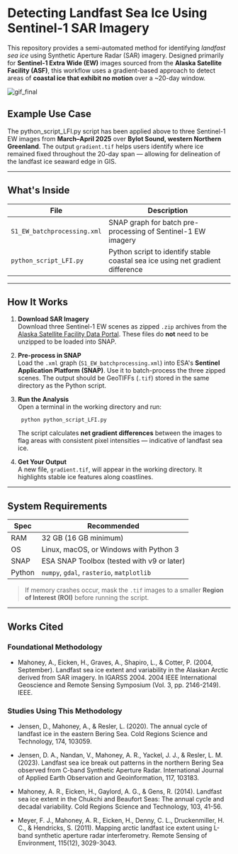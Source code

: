 
# Detecting Landfast Sea Ice Using Sentinel-1 SAR Imagery

This repository provides a semi-automated method for identifying *landfast sea ice* using Synthetic Aperture Radar (SAR) imagery. Designed primarily for **Sentinel-1 Extra Wide (EW)** images sourced from the **Alaska Satellite Facility (ASF)**, this workflow uses a gradient-based approach to detect areas of **coastal ice that exhibit no motion** over a ~20-day window.

![gif_final](https://github.com/user-attachments/assets/74ce4433-8885-414d-944e-de6230352f10)


## Example Use Case

The python_script_LFI.py script has been applied above to three Sentinel-1 EW images from **March–April 2025** over **Bylot Sound, western Northern Greenland**. The output `gradient.tif` helps users identify where ice remained fixed throughout the 20-day span — allowing for delineation of the landfast ice seaward edge in GIS.  

---

## What's Inside

| File | Description |
|------|-------------|
| `S1_EW_batchprocessing.xml` | SNAP graph for batch pre-processing of Sentinel-1 EW imagery |
| `python_script_LFI.py` | Python script to identify stable coastal sea ice using net gradient difference |

---

## How It Works

1. **Download SAR Imagery**  
   Download three Sentinel-1 EW scenes as zipped `.zip` archives from the [Alaska Satellite Facility Data Portal](https://search.asf.alaska.edu/). These files do **not** need to be unzipped to be loaded into SNAP.

2. **Pre-process in SNAP**  
   Load the `.xml` graph (`S1_EW_batchprocessing.xml`) into ESA's **Sentinel Application Platform (SNAP)**. Use it to batch-process the three zipped scenes. The output should be GeoTIFFs (`.tif`) stored in the same directory as the Python script.

3. **Run the Analysis**  
   Open a terminal in the working directory and run:

        python python_script_LFI.py

   The script calculates **net gradient differences** between the images to flag areas with consistent pixel intensities — indicative of landfast sea ice.

4. **Get Your Output**  
   A new file, `gradient.tif`, will appear in the working directory. It highlights stable ice features along coastlines.

---

## System Requirements

| Spec | Recommended |
|------|-------------|
| RAM  | 32 GB (16 GB minimum) |
| OS   | Linux, macOS, or Windows with Python 3 |
| SNAP | ESA SNAP Toolbox (tested with v9 or later) |
| Python | `numpy`, `gdal`, `rasterio`, `matplotlib` |

> If memory crashes occur, mask the `.tif` images to a smaller **Region of Interest (ROI)** before running the script.

---

## Works Cited

### Foundational Methodology

- Mahoney, A., Eicken, H., Graves, A., Shapiro, L., & Cotter, P. (2004, September). Landfast sea ice extent and variability in the Alaskan Arctic derived from SAR imagery. In IGARSS 2004. 2004 IEEE International Geoscience and Remote Sensing Symposium (Vol. 3, pp. 2146-2149). IEEE.

### Studies Using This Methodology
- Jensen, D., Mahoney, A., & Resler, L. (2020). The annual cycle of landfast ice in the eastern Bering Sea. Cold Regions Science and Technology, 174, 103059.

- Jensen, D. A., Nandan, V., Mahoney, A. R., Yackel, J. J., & Resler, L. M. (2023). Landfast sea ice break out patterns in the northern Bering Sea observed from C-band Synthetic Aperture Radar. International Journal of Applied Earth Observation and Geoinformation, 117, 103183.
  
- Mahoney, A. R., Eicken, H., Gaylord, A. G., & Gens, R. (2014). Landfast sea ice extent in the Chukchi and Beaufort Seas: The annual cycle and decadal variability. Cold Regions Science and Technology, 103, 41-56.

- Meyer, F. J., Mahoney, A. R., Eicken, H., Denny, C. L., Druckenmiller, H. C., & Hendricks, S. (2011). Mapping arctic landfast ice extent using L-band synthetic aperture radar interferometry. Remote Sensing of Environment, 115(12), 3029-3043.






